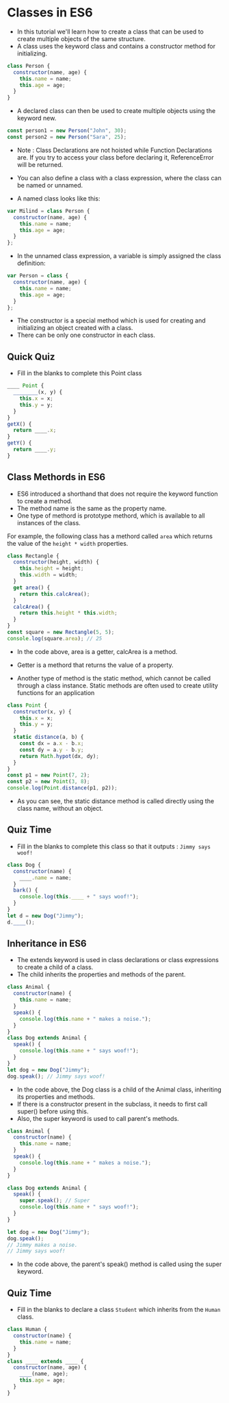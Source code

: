 # Classes in ES6

- In this tutorial we'll learn how to create a class that can be used to create multiple objects of the same structure.
- A class uses the keyword class and contains a constructor method for initializing.

```js
class Person {
  constructor(name, age) {
    this.name = name;
    this.age = age;
  }
}
```

- A declared class can then be used to create multiple objects using the keyword new.

```js
const person1 = new Person("John", 30);
const person2 = new Person("Sara", 25);
```

- Note : Class Declarations are not hoisted while Function Declarations are. If you try to access your class before declaring it, ReferenceError will be returned.

- You can also define a class with a class expression, where the class can be named or unnamed.
- A named class looks like this:

```js
var Milind = class Person {
  constructor(name, age) {
    this.name = name;
    this.age = age;
  }
};
```

- In the unnamed class expression, a variable is simply assigned the class definition:

```js
var Person = class {
  constructor(name, age) {
    this.name = name;
    this.age = age;
  }
};
```

- The constructor is a special method which is used for creating and initializing an object created with a class.
- There can be only one constructor in each class.

## Quick Quiz

- Fill in the blanks to complete this Point class

```js
____ Point {
  ________(x, y) {
    this.x = x;
    this.y = y;
  }
}
getX() {
  return ____.x;
}
getY() {
  return ____.y;
}
```

## Class Methords in ES6

- ES6 introduced a shorthand that does not require the keyword function to create a method.
- The method name is the same as the property name.
- One type of methord is prototype methord, which is available to all instances of the class.

For example, the following class has a methord called `area` which returns the value of the `height * width` properties.

```js
class Rectangle {
  constructor(height, width) {
    this.height = height;
    this.width = width;
  }
  get area() {
    return this.calcArea();
  }
  calcArea() {
    return this.height * this.width;
  }
}
const square = new Rectangle(5, 5);
console.log(square.area); // 25
```

- In the code above, area is a getter, calcArea is a method.
- Getter is a methord that returns the value of a property.

- Another type of method is the static method, which cannot be called through a class instance. Static methods are often used to create utility functions for an application

```js
class Point {
  constructor(x, y) {
    this.x = x;
    this.y = y;
  }
  static distance(a, b) {
    const dx = a.x - b.x;
    const dy = a.y - b.y;
    return Math.hypot(dx, dy);
  }
}
const p1 = new Point(7, 2);
const p2 = new Point(3, 8);
console.log(Point.distance(p1, p2));
```

- As you can see, the static distance method is called directly using the class name, without an object.

## Quiz Time

- Fill in the blanks to complete this class so that it outputs : `Jimmy says woof!`

```js
class Dog {
  constructor(name) {
    ____.name = name;
  }
  bark() {
    console.log(this.____ + " says woof!");
  }
}
let d = new Dog("Jimmy");
d.____();
```

## Inheritance in ES6

- The extends keyword is used in class declarations or class expressions to create a child of a class.
- The child inherits the properties and methods of the parent.

```js
class Animal {
  constructor(name) {
    this.name = name;
  }
  speak() {
    console.log(this.name + " makes a noise.");
  }
}
class Dog extends Animal {
  speak() {
    console.log(this.name + " says woof!");
  }
}
let dog = new Dog("Jimmy");
dog.speak(); // Jimmy says woof!
```

- In the code above, the Dog class is a child of the Animal class, inheriting its properties and methods.
- If there is a constructor present in the subclass, it needs to first call super() before using this.
- Also, the super keyword is used to call parent's methods.

```js
class Animal {
  constructor(name) {
    this.name = name;
  }
  speak() {
    console.log(this.name + " makes a noise.");
  }
}

class Dog extends Animal {
  speak() {
    super.speak(); // Super
    console.log(this.name + " says woof!");
  }
}

let dog = new Dog("Jimmy");
dog.speak();
// Jimmy makes a noise.
// Jimmy says woof!
```

- In the code above, the parent's speak() method is called using the super keyword.

## Quiz Time

- Fill in the blanks to declare a class `Student` which inherits from the `Human` class.

```js
class Human {
  constructor(name) {
    this.name = name;
  }
}
class ____ extends ____ {
  constructor(name, age) {
    ____(name, age);
    this.age = age;
  }
}
```
